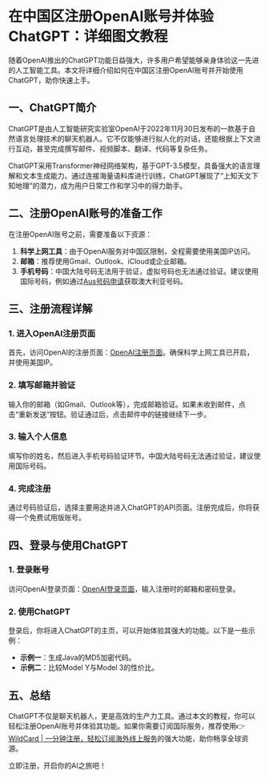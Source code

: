 # 在中国区注册OpenAI账号并体验ChatGPT：详细图文教程

随着OpenAI推出的ChatGPT功能日益强大，许多用户希望能够亲身体验这一先进的人工智能工具。本文将详细介绍如何在中国区注册OpenAI账号并开始使用ChatGPT，助你快速上手。

## 一、ChatGPT简介

ChatGPT是由人工智能研究实验室OpenAI于2022年11月30日发布的一款基于自然语言处理技术的聊天机器人。它不仅能够进行拟人化的对话，还能根据上下文进行互动，甚至完成撰写邮件、视频脚本、翻译、代码等复杂任务。

ChatGPT采用Transformer神经网络架构，基于GPT-3.5模型，具备强大的语言理解和文本生成能力。通过连接海量语料库进行训练，ChatGPT展现了“上知天文下知地理”的潜力，成为用户日常工作和学习中的得力助手。

## 二、注册OpenAI账号的准备工作

在注册OpenAI账号之前，需要准备以下资源：

1. **科学上网工具**：由于OpenAI服务对中国区限制，全程需要使用美国IP访问。
2. **邮箱**：推荐使用Gmail、Outlook、iCloud或企业邮箱。
3. **手机号码**：中国大陆号码无法用于验证，虚拟号码也无法通过验证。建议使用国际号码，例如通过[Aus号码申请](https://bbtdd.com/WildCard)获取澳大利亚号码。

## 三、注册流程详解

### 1. 进入OpenAI注册页面

首先，访问OpenAI的注册页面：[OpenAI注册页面](https://chat.openai.com/auth/login)。确保科学上网工具已开启，并使用美国IP。



### 2. 填写邮箱并验证

输入你的邮箱（如Gmail、Outlook等），完成邮箱验证。如果未收到邮件，点击“重新发送”按钮。验证通过后，点击邮件中的链接继续下一步。



### 3. 输入个人信息

填写你的姓名，然后进入手机号码验证环节。中国大陆号码无法通过验证，建议使用国际号码。



### 4. 完成注册

通过号码验证后，选择主要用途并进入ChatGPT的API页面。注册完成后，你将获得一个免费试用版账号。



## 四、登录与使用ChatGPT

### 1. 登录账号

访问OpenAI登录页面：[OpenAI登录页面](https://chat.openai.com/auth/login)，输入注册时的邮箱和密码登录。

### 2. 使用ChatGPT

登录后，你将进入ChatGPT的主页，可以开始体验其强大的功能。以下是一些示例：

- **示例一**：生成Java的MD5加密代码。
- **示例二**：比较Model Y与Model 3的性价比。

## 五、总结

ChatGPT不仅是聊天机器人，更是高效的生产力工具。通过本文的教程，你可以轻松注册OpenAI账号并体验其功能。如果你需要订阅国际服务，推荐使用👉 [WildCard | 一分钟注册，轻松订阅海外线上服务](https://bbtdd.com/WildCard)的强大功能，助你畅享全球资源。

立即注册，开启你的AI之旅吧！